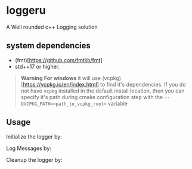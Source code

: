 # loggeru
A Well rounded c++ Logging solution

## system dependencies
- (fmt)[https://github.com/fmtlib/fmt]
- std++17 or higher. 

> **Warning**
> **For windows** it will use (vcpkg)[https://vcpkg.io/en/index.html] to find it's dependencies. 
> If you do not have `vcpkg` installed in the default install location, then you can specify it's path during cmake configuration step with the
> `--DVCPKG_PATH=<path_to_vcpkg_root>` variable


## Usage

Initialize the logger by:

Log Messages by:

Cleanup the logger by:
